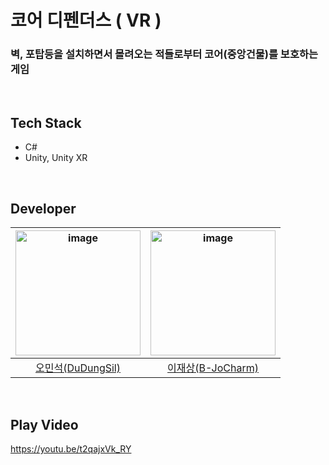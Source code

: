 # 코어 디펜더스 ( VR )

### 벽, 포탑등을 설치하면서 몰려오는 적들로부터 코어(중앙건물)를 보호하는 게임

<br>

## Tech Stack
- C#
- Unity, Unity XR

<br>

## Developer

|<img width="200" alt="image" src="" />|<img width="200" alt="image" src="" />|
|:--:|:--:|
|[오민석(DuDungSil)](https://github.com/DuDungSil)|[이재상(B-JoCharm)](https://github.com/B-JoCharm)|

<br>

 ## Play Video
https://youtu.be/t2qajxVk_RY

